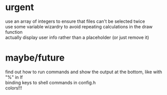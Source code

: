 # urgent
use an array of integers to ensure that files can't be selected twice  
use some variable wizardry to avoid repeating calculations in the draw function  
actually display user info rather than a placeholder (or just remove it)  

# maybe/future
find out how to run commands and show the output at the bottom, like with "%" in lf  
binding keys to shell commands in config.h  
colors!!!  
